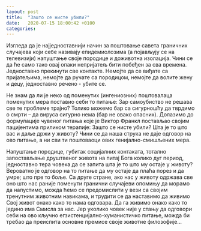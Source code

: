 ```yaml
---
layout: post
title:  "Зашто се нисте убили?"
date:   2020-07-15 18:00:42 +0100
categories: 
---
```


Изгледа да је најједноставнији начин за поштовање савета граничних случајева који себе називају епидемиолозима (а појављују се на телевизији) напуштање своје породице и доживотна изолација. Чини се да ће само тако овај опаки непријатељ бити побеђен за сва времена. Једноставно прекинути све контакте. Немојте да се виђате са пријатељима, немојте да ручате са породицом, немојте да волите жену и децу, једноставно речено - убите се.

Не знам да ли је неко од поменутих (ингениозних) поштовалаца поменутих мера поставио себи то питање: Зар самоубиство не решава све те проблеме трајно? Толико можемо бар са сигурношћу да тврдимо о смрти – да вируса сигурно нема (бар не овако опасних). Долазимо до формулације чувеног питања које је Виктор Франкл постављао својим пацијентима приликом терапије: 3ашто се нисте убили? Шта је то што вас и даље држи у животу? Чини се да наша струка не даје одговор на ово питање, а ни сви ти поштоваоци ових генијално-смишљених мера. 

Напуштање породице, губитак социјалних контаката, тотално запостављање друштвеног живота на питај Бога колико дуг период, једноставно тера човека да се запита шта је то што му остаје у животу? Вероватно је одговор на то питање да му остаје да плаћа порез и да умре; што пре то боље. Са друге стране, ако нас у животу одржава све оно што нас раније поменути гранични случајеви опомињу да морамо да напустимо, можда ћемо се предомислити у вези са својим тренутним животним навикама, и трудити се да наставимо да живимо Свој живот онако како то нама одговара. Да га живимо онако како то једино има Смисла за нас. Јер уколико човек није у стању да одговори себи на ово кључно егзистенцијално-хуманистичко питање, можда би требао да преиспита основне премисе своје животне филозофије... 